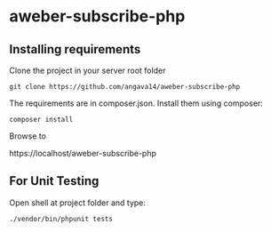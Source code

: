 # aweber-subscribe-php


## Installing requirements

Clone the project in your server root folder

`git clone https://github.com/angava14/aweber-subscribe-php`

The requirements are in composer.json. Install them using composer:

`composer install`

Browse to

https://localhost/aweber-subscribe-php

## For Unit Testing
Open shell at project folder and type:

`./vendor/bin/phpunit tests`
